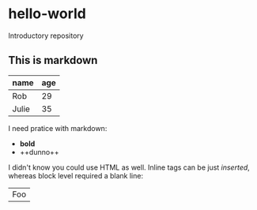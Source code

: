 # hello-world
Introductory repository

## This is markdown

name | age
-----|-----
Rob  | 29
Julie | 35

I need pratice with markdown:
- **bold**
- ++dunno++


I didn't know you could use HTML as well. Inline tags can be just <i>inserted</i>, whereas block level required a blank line:

<table>
    <tr>
        <td>Foo</td>
    </tr>
</table>



